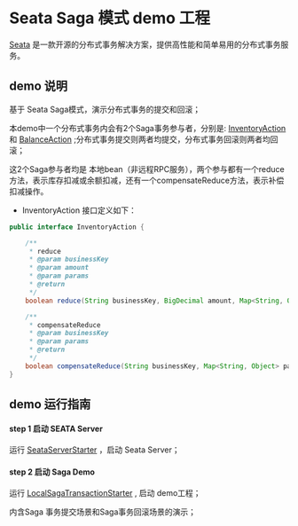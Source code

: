 # Seata Saga 模式 demo 工程


[Seata](https://github.com/seata/seata) 是一款开源的分布式事务解决方案，提供高性能和简单易用的分布式事务服务。   


## demo 说明

基于 Seata Saga模式，演示分布式事务的提交和回滚；

本demo中一个分布式事务内会有2个Saga事务参与者，分别是: [InventoryAction](https://github.com/seata/seata-samples/blob/master/saga/local-saga-sample/src/main/java/io/seata/samples/saga/saga.io.seata.samples.action/InventoryAction.java) 和 [BalanceAction](https://github.com/seata/seata-samples/blob/master/saga/local-saga-sample/src/main/java/io/seata/samples/saga/saga.io.seata.samples.action/BalanceAction.java) ;分布式事务提交则两者均提交，分布式事务回滚则两者均回滚；

这2个Saga参与者均是 本地bean（非远程RPC服务），两个参与都有一个reduce方法，表示库存扣减或余额扣减，还有一个compensateReduce方法，表示补偿扣减操作。

- InventoryAction 接口定义如下：

```java
public interface InventoryAction {

    /**
     * reduce
     * @param businessKey
     * @param amount
     * @param params
     * @return
     */
    boolean reduce(String businessKey, BigDecimal amount, Map<String, Object> params);

    /**
     * compensateReduce
     * @param businessKey
     * @param params
     * @return
     */
    boolean compensateReduce(String businessKey, Map<String, Object> params);
}
```


## demo 运行指南

#### step 1 启动 SEATA Server

运行 [SeataServerStarter](https://github.com/seata/seata-samples/blob/master/saga/local-saga-sample/src/test/java/io/seata/samples/saga/SeataServerStarter.java) ，启动 Seata Server；

#### step 2 启动 Saga Demo

运行 [LocalSagaTransactionStarter](https://github.com/seata/seata-samples/blob/master/saga/local-saga-sample/src/main/java/io/seata/samples/saga/saga.io.seata.samples.action.starter/LocalSagaTransactionStarter.java) , 启动 demo工程；

内含Saga 事务提交场景和Saga事务回滚场景的演示；